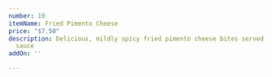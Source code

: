 ```yaml
---
number: 10
itemName: Fried Pimento Cheese
price: "$7.50"
description: Delicious, mildly spicy fried pimento cheese bites served with sabroso
  sauce
addOn: ''

---
```

